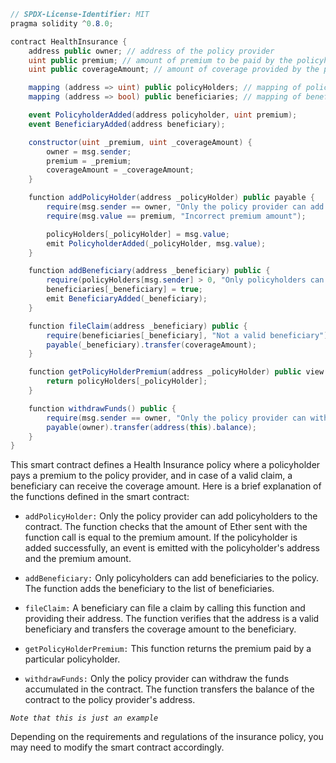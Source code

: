 ```csharp
// SPDX-License-Identifier: MIT
pragma solidity ^0.8.0;

contract HealthInsurance {
    address public owner; // address of the policy provider
    uint public premium; // amount of premium to be paid by the policyholder
    uint public coverageAmount; // amount of coverage provided by the policy

    mapping (address => uint) public policyHolders; // mapping of policyholders and their premium payments
    mapping (address => bool) public beneficiaries; // mapping of beneficiaries of the policy

    event PolicyholderAdded(address policyholder, uint premium);
    event BeneficiaryAdded(address beneficiary);

    constructor(uint _premium, uint _coverageAmount) {
        owner = msg.sender;
        premium = _premium;
        coverageAmount = _coverageAmount;
    }

    function addPolicyHolder(address _policyHolder) public payable {
        require(msg.sender == owner, "Only the policy provider can add policyholders");
        require(msg.value == premium, "Incorrect premium amount");

        policyHolders[_policyHolder] = msg.value;
        emit PolicyholderAdded(_policyHolder, msg.value);
    }

    function addBeneficiary(address _beneficiary) public {
        require(policyHolders[msg.sender] > 0, "Only policyholders can add beneficiaries");
        beneficiaries[_beneficiary] = true;
        emit BeneficiaryAdded(_beneficiary);
    }

    function fileClaim(address _beneficiary) public {
        require(beneficiaries[_beneficiary], "Not a valid beneficiary");
        payable(_beneficiary).transfer(coverageAmount);
    }

    function getPolicyHolderPremium(address _policyHolder) public view returns (uint) {
        return policyHolders[_policyHolder];
    }

    function withdrawFunds() public {
        require(msg.sender == owner, "Only the policy provider can withdraw funds");
        payable(owner).transfer(address(this).balance);
    }
}
```

This smart contract defines a Health Insurance policy where a policyholder pays a premium to the policy provider, and in case of a valid claim, a beneficiary can receive the coverage amount. Here is a brief explanation of the functions defined in the smart contract:

- `addPolicyHolder:` Only the policy provider can add policyholders to the contract. The function checks that the amount of Ether sent with the function call is equal to the premium amount. If the policyholder is added successfully, an event is emitted with the policyholder's address and the premium amount.

- `addBeneficiary:` Only policyholders can add beneficiaries to the policy. The function adds the beneficiary to the list of beneficiaries.

- `fileClaim:` A beneficiary can file a claim by calling this function and providing their address. The function verifies that the address is a valid beneficiary and transfers the coverage amount to the beneficiary.

- `getPolicyHolderPremium:` This function returns the premium paid by a particular policyholder.

- `withdrawFunds:` Only the policy provider can withdraw the funds accumulated in the contract. The function transfers the balance of the contract to the policy provider's address.

*`Note that this is just an example`*

Depending on the requirements and regulations of the insurance policy, you may need to modify the smart contract accordingly.
